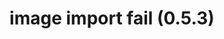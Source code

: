 ---
title: 'image import fail (0.5.3)'
redirect_to:
  - 'https://discuss.pencil2d.org/t/image-import-fail-0-5-3/566'
---